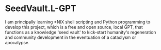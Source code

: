 # SeedVault.L-GPT
I am principally learning *NIX shell scripting and Python programming to develop this project, which is a free and open source, local GPT, that functions as a knowledge 'seed vault' to kick-start humanity's regeneration and community development in the eventuation of a cataclysm or apocalypse.

